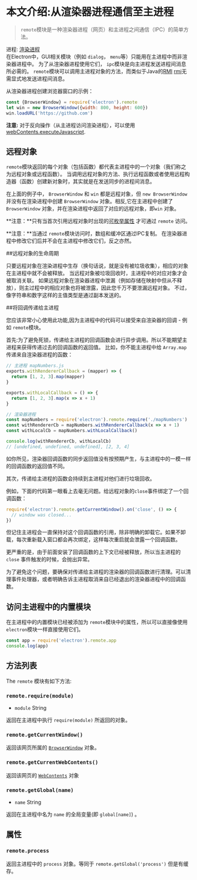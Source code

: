# 本文介绍:从渲染器进程通信至主进程

> `remote`模块是一种渲染器进程（网页）和主进程之间通信（IPC）的简单方法。

进程: [渲染进程](../glossary.md#renderer-process)      
在Electron中，GUI相关模块（例如 `dialog`， `menu`等）只能用在主进程中而非渲染器进程中。
为了从渲染器进程使用它们， `ipc`模块是向主进程发送进程间消息所必需的。
`remote`模块可以调用主进程对象的方法，而类似于Java的[RMI] [rmi]无需显式地发送进程间消息。

从渲染器进程创建浏览器窗口的示例：
```javascript
const {BrowserWindow} = require('electron').remote
let win = new BrowserWindow({width: 800, height: 600})
win.loadURL('https://github.com')
```

 **注意:** 对于反向操作（从主进程访问渲染进程），可以使用[webContents.executeJavascript](web-contents.md#contentsexecutejavascriptcode-usergesture-callback).

## 远程对象

 `remote`模块返回的每个对象（包括函数）都代表主进程中的一个对象（我们称之为远程对象或远程函数）。
当调用远程对象的方法、执行远程函数或者使用远程构造器（函数）创建新对象时，其实就是在发送同步的进程间消息。

在上面的例子中， `BrowserWindow` 和 `win` 都是远程对象，但 `new BrowserWindow` 并没有在渲染进程中创建 `BrowserWindow` 对象。相反,它在主进程中创建了 `BrowserWindow` 对象，并在渲染进程中返回了对应的远程对象，即`win` 对象。

**注意：**只有当首次引用远程对象时出现的[可枚举属性](https://developer.mozilla.org/zh-CN/docs/Web/JavaScript/Enumerability_and_ownership_of_properties) 才可通过 `remote` 访问。

**注意：**当通过 `remote`模块访问时，数组和缓冲区通过IPC复制。
在渲染器进程中修改它们后并不会在主进程中修改它们，反之亦然。

##远程对象的生命周期

只要远程对象在渲染进程中生存（换句话说，就是没有被垃圾收集），相应的对象在主进程中就不会被释放。
当远程对象被垃圾回收时，主进程中的对应对象才会被取消关联。
如果远程对象在渲染器进程中泄漏（例如存储在映射中但从不释放），则主过程中的相应对象也将被泄露，因此您千万不要泄漏远程对象。
不过，像字符串和数字这样的主值类型是通过副本发送的。

##将回调传递给主进程

您应该非常小心使用此功能,因为主进程中的代码可以接受来自渲染器的回调 - 例如 `remote`模块。

首先:为了避免死锁，传递给主进程的回调函数会进行异步调用。所以不能期望主进程来获得传递过去的回调函数的返回值。
比如，你不能主进程中给 `Array.map`传递来自渲染器进程的函数：

```javascript
// 主进程 mapNumbers.js
exports.withRendererCallback = (mapper) => {
  return [1, 2, 3].map(mapper)
}

exports.withLocalCallback = () => {
  return [1, 2, 3].map(x => x + 1)
}
```

```javascript
// 渲染器进程
const mapNumbers = require('electron').remote.require('./mapNumbers')
const withRendererCb = mapNumbers.withRendererCallback(x => x + 1)
const withLocalCb = mapNumbers.withLocalCallback()

console.log(withRendererCb, withLocalCb)
// [undefined, undefined, undefined], [2, 3, 4]
```

如你所见，渲染器回调函数的同步返回值没有按预期产生，与主进程中的一模一样的回调函数的返回值不同。

其次，传递给主进程的函数会持续到主进程对他们进行垃圾回收。

例如，下面的代码第一眼看上去毫无问题。给远程对象的`close`事件绑定了一个回调函数：

```javascript
require('electron').remote.getCurrentWindow().on('close', () => {
  // window was closed...
})
```


但记住主进程会一直保持对这个回调函数的引用，除非明确的卸载它。如果不卸载，每次重新载入窗口都会再次绑定，这样每次重启就会泄露一个回调函数。

更严重的是，由于前面安装了回调函数的上下文已经被释放，所以当主进程的 `close` 事件触发的时候，会抛出异常。

为了避免这个问题，要确保对传递给主进程的渲染器的回调函数进行清理。可以清理事件处理器，或者明确告诉主进程取消来自已经退出的渲染器进程中的回调函数。

## 访问主进程中的内置模块

在主进程中的内置模块已经被添加为 `remote`模块中的属性，所以可以直接像使用 `electron`模块一样直接使用它们。
```javascript
const app = require('electron').remote.app
console.log(app)
```

## 方法列表

The `remote` 模块有如下方法:

### `remote.require(module)`

* `module` String

返回在主进程中执行 `require(module)` 所返回的对象。

### `remote.getCurrentWindow()`

返回该网页所属的 [`BrowserWindow`](browser-window.md) 对象。

### `remote.getCurrentWebContents()`

返回该网页的 [`WebContents`](web-contents.md) 对象

### `remote.getGlobal(name)`

* `name` String

返回在主进程中名为 `name` 的全局变量(即 `global[name]`) 。

## 属性

### `remote.process`
返回主进程中的 `process` 对象。等同于 `remote.getGlobal('process')` 但是有缓存。

[rmi]: http://en.wikipedia.org/wiki/Java_remote_method_invocation
[enumerable-properties]: https://developer.mozilla.org/en-US/docs/Web/JavaScript/Enumerability_and_ownership_of_properties
